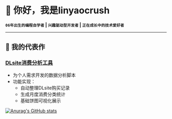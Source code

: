 # 🌱 你好，我是linyaocrush

**`06年出生的编程自学者` | `兴趣驱动型开发者` | `正在成长中的技术爱好者`**

---

## 🎯 我的代表作

### [DLsite消费分析工具](https://github.com/linyaocrush/DLsite-Purchase-Analyzer)
- 为个人需求开发的数据分析脚本
- 功能实现：
  - 自动整理DLsite购买记录
  - 生成月度消费分类统计
  - 基础饼图可视化展示

[![Anurag's GitHub stats](https://github-readme-stats.vercel.app/api?username=linyaocrush&show_icons=true&theme=ambient_gradient)](https://github.com/anuraghazra/github-readme-stats)
